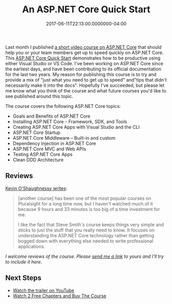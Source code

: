 ﻿---
title: An ASP.NET Core Quick Start
date: "2017-06-11T22:13:00.0000000-04:00"
description: This ASP.NET Core Quick Start demonstrates how to be productive
featuredImage: /img/aspnetcorequickstart.jpg
---

Last month I published [a short video course on ASP.NET Core](http://app.deviq.com/courses/aspnet-core-quick-start) that should help you or your team members get up to speed quickly on ASP.NET Core. This [ASP.NET Core Quick Start](https://www.pluralsight.com/authors/steve-smith) demonstrates how to be productive using either Visual Studio or VS Code. I've been working on ASP.NET Core since the earliest days, and have been contributing to its official documentation for the last two years. My reason for publishing this course is to try and provide a mix of "just what you need to get up to speed" and"tips that didn't necessarily make it into the docs". Hopefully I've succeeded, but please let me know what you think of the course and what future courses you'd like to see published around this topic.

The course covers the following ASP.NET Core topics:

* Goals and Benefits of ASP.NET Core
* Installing ASP.NET Core – Framework, SDK, and Tools
* Creating ASP.NET Core Apps with Visual Studio and the CLI
* ASP.NET Core Startup
* ASP.NET Core Middleware – Built-in and custom
* Dependency Injection in ASP.NET Core
* ASP.NET Core MVC and Web APIs
* Testing ASP.NET Core Apps
* Clean DDD Architecture

## Reviews

[Kevin O'Shaughnessy writes](https://medium.com/@ZombieCodeKill/asp-net-core-quick-start-review-b08387a4114e):

> \[another course] has been one of the most popular courses on Pluralsight for a long time now, but I haven't watched much of it because 9 hours and 33 minutes is too big of a time investment for me.
>
> I like the fact that Steve Smith's course keeps things very simple and sticks to just the stuff that you really need to know. It focuses on understanding the ASP.NET Core technology rather than getting bogged down with everything else needed to write professional applications.

*I welcome reviews of the course. Please [send me a link](http://ardalis.com/contact-us) to yours and I'll try to include it here.*

## Next Steps

* [Watch the trailer on YouTube](https://www.youtube.com/watch?v=HVZ3-s4l0e0)
* [Watch 2 Free Chapters and Buy The Course](http://app.deviq.com/courses/aspnet-core-quick-start)

